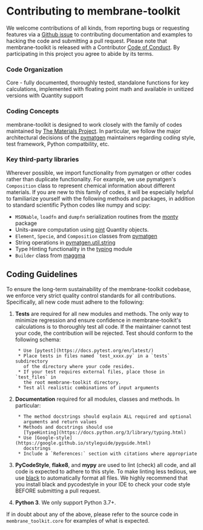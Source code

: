 # Contributing to membrane-toolkit

We welcome contributions of all kinds, from reporting bugs or requesting features via a
[Github issue](https://github.com/rkingsbury/membrane-toolkit/issues) to contributing
documentation and examples to hacking the code and submitting a pull request. Please note
that membrane-toolkit is released with a Contributor
[Code of Conduct](https://github.com/rkingsbury/membrane-toolkit/blob/master/CODE_OF_CONDUCT.MD).
By participating in this project you agree to abide by its terms.




### Code Organization

Core - fully documented, thoroughly tested, standalone functions for key calculations,
    implemented with floating point math and available in unitized versions with Quantity support






### Coding Concepts

membrane-toolkit is designed to work closely with the family of codes maintained by
[The Materials Project](https://github.com/materialsproject/). In particular, 
we follow the major architectural decisions of the 
[pymatgen](https://github.com/materialsproject/pymatgen) maintainers regarding
coding style, test framework, Python compatbility, etc. 


### Key third-party libraries

Wherever possible, we 
import functionality from pymatgen or other codes rather than duplicate 
functionality. For example, we use pymatgen's `Composition` class to represent 
chemical information about different materials. If you are new to this family 
of codes, it will be especially helpful to familiarize yourself with the 
following methods and packages, in addition to standard scientific Python codes
like numpy and scipy:

 - `MSONable`, `loadfn` and `dumpfn` serialization routines from the
   [monty](https://github.com/materialsvirtuallab/monty) package
 - Units-aware computation using [pint](https://pint.readthedocs.io/en/0.9/)
   Quantity objects.
 - `Element`, `Specie`, and `Composition` classes from 
   [pymatgen](https://github.com/materialsproject/pymatgen)
 - String operations in [pymatgen.util.string](https://github.com/materialsproject/pymatgen/blob/2a813c172f3be38efc3205a102021eaba1da156f/pymatgen/util/string.py)
 - Type Hinting functionality in the 
   [typing](https://docs.python.org/3/library/typing.html) module
 - `Builder` class from [maggma](https://github.com/materialsproject/maggma)


## Coding Guidelines

To ensure the long-term sustainability of the membrane-toolkit codebase, we enforce very
strict quality control standards for all contributions. Specifically, all new
code must adhere to the following:

1. **Tests** are required for all new modules and methods. The only way to
   minimize regression and ensure confidence in membrane-toolkit's calculations is to 
   thoroughly test all code. If the maintainer cannot test your code, 
   the contribution will be rejected. Test should conform to the following schema:
        
        * Use [pytest](https://docs.pytest.org/en/latest/)
        * Place tests in files named `test_xxxx.py` in a `tests` subdirectory 
          of the directory where your code resides.
        * If your test requires external files, place those in `test_files` in
          the root membrane-toolkit directory.
        * Test all realistic combinations of input arguments 

2. **Documentation** required for all modules, classes and methods. In
   particular:
   
        * The method docstrings should explain ALL required and optional
          arguments and return values
        * Methods and docstrings should use 
          [TypeHinting](https://docs.python.org/3/library/typing.html)
        * Use [Google-style](https://google.github.io/styleguide/pyguide.html)
          docstrings
        * Include a `References:` section with citations where appropriate

3. **PyCodeStyle**, **flake8**, and **mypy** are used to lint (check) all code, and
   all code is expected to adhere to this style. To make linting less tedious, we
   use [black](https://github.com/psf/black) to automatically format all files.
   We highly recommend that you install black and pycodestyle in your IDE to 
   check your code style BEFORE submitting a pull request.

4. **Python 3**. We only support Python 3.7+.


If in doubt about any of the above, please refer to the source code in `membrane_toolkit.core` for
examples of what is expected.
